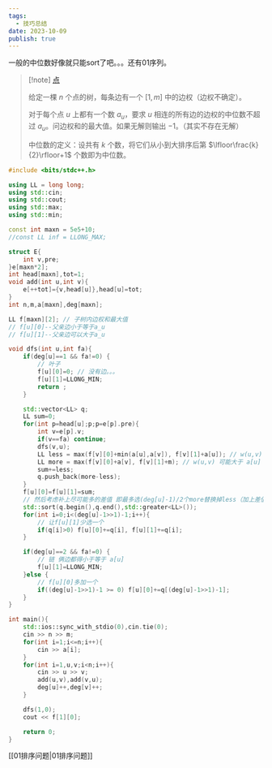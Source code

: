 ```yaml
---
tags:
  - 技巧总结
date: 2023-10-09
publish: true
---
```


一般的中位数好像就只能sort了吧。。。还有01序列。

> [!note] [点](https://tg.hszxoj.com/contest/805/problem/2)
>
> 给定一棵 $n$ 个点的树，每条边有一个 $[1,m]$ 中的边权（边权不确定）。
>
> 对于每个点 $u$ 上都有一个数 $a_{u}$，要求 $u$ 相连的所有边的边权的中位数不超过 $a_{u}$。问边权和的最大值。如果无解则输出 $-1$。（其实不存在无解）
>
> 中位数的定义：设共有 $k$ 个数，将它们从小到大排序后第 $\lfloor\frac{k}{2}\rfloor+1$ 个数即为中位数。
>

```cpp
#include <bits/stdc++.h>

using LL = long long;
using std::cin;
using std::cout;
using std::max;
using std::min;

const int maxn = 5e5+10;
//const LL inf = LLONG_MAX;

struct E{
	int v,pre;
}e[maxn*2];
int head[maxn],tot=1;
void add(int u,int v){
	e[++tot]={v,head[u]},head[u]=tot;
}
int n,m,a[maxn],deg[maxn];

LL f[maxn][2]; // 子树内边权和最大值
// f[u][0]--父亲边小于等于a_u
// f[u][1]--父亲边可以大于a_u

void dfs(int u,int fa){
	if(deg[u]==1 && fa!=0) {
		// 叶子
		f[u][0]=0; // 没有边。。。
		f[u][1]=LLONG_MIN;
		return ;
	}

	std::vector<LL> q;
	LL sum=0;
	for(int p=head[u];p;p=e[p].pre){
		int v=e[p].v;
		if(v==fa) continue;
		dfs(v,u);
		LL less = max(f[v][0]+min(a[u],a[v]), f[v][1]+a[u]); // w(u,v) 小于等于 a[u]
		LL more = max(f[v][0]+a[v], f[v][1]+m); // w(u,v) 可能大于 a[u]
		sum+=less;
		q.push_back(more-less);
	}
	f[u][0]=f[u][1]=sum;
	// 然后考虑补上尽可能多的差值 即最多选(deg[u]-1)/2个more替换掉less（加上差值）
	std::sort(q.begin(),q.end(),std::greater<LL>());
	for(int i=0;i<(deg[u]-1>>1)-1;i++){
		// 让f[u][1]少选一个
		if(q[i]>0) f[u][0]+=q[i], f[u][1]+=q[i];
	}

	if(deg[u]==2 && fa!=0) {
		// 链 俩边都得小于等于 a[u]
		f[u][1]=LLONG_MIN;
	}else {
		// f[u][0]多加一个
		if((deg[u]-1>>1)-1 >= 0) f[u][0]+=q[(deg[u]-1>>1)-1];
	}
}

int main(){
	std::ios::sync_with_stdio(0),cin.tie(0);
	cin >> n >> m;
	for(int i=1;i<=n;i++){
		cin >> a[i];
	}
	for(int i=1,u,v;i<n;i++){
		cin >> u >> v;
		add(u,v),add(v,u);
		deg[u]++,deg[v]++;
	}

	dfs(1,0);
	cout << f[1][0];

	return 0;
}
```

[[01排序问题|01排序问题]]